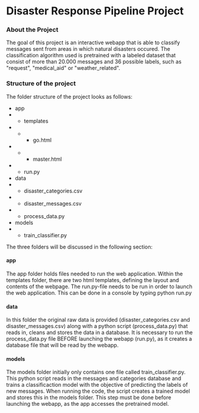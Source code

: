 # Disaster Response Pipeline Project

### About the Project

The goal of this project is an interactive webapp that is able to classify messages sent from areas in which natural disasters occured.
The classification algorithm used is pretrained with a labeled dataset that consist of more than 20.000 messages and 36 possible labels, such as "request", "medical_aid" or "weather_related". 

### Structure of the project

The folder structure of the project looks as follows:
- app
- - templates
- - - go.html
- - - master.html
- - run.py
- data
- - disaster_categories.csv
- - disaster_messages.csv
- - process_data.py
- models
- - train_classifier.py

The three folders will be discussed in the following section:

#### app
The app folder holds files needed to run the web application. Within the templates folder, there are two html templates, defining the layout and contents of the webpage. 
The run.py-file needs to be run in order to launch the web application. This can be done in a console by typing
python run.py

#### data
In this folder the original raw data is provided (disaster_categories.csv and disaster_messages.csv) along with a python script (process_data.py) that reads in, cleans and stores the data in a database.
It is necessary to run the process_data.py file BEFORE launching the webapp (run.py), as it creates a database file that will be read by the webapp.

#### models
The models folder initially only contains one file called train_classifier.py. 
This python script reads in the messages and categories database and trains a classificaction model with the objective of predicting the labels of new messages. 
When running the code, the script creates a trained model and stores this in the models folder. This step must be done before launching the webapp, as the app accesses the pretrained model.
